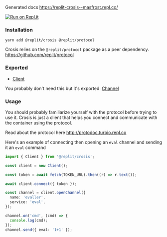 Generated docs https://replit-crosis--masfrost.repl.co/

[![Run on Repl.it](https://repl.it/badge/github/replit/crosis)](https://repl.it/github/replit/crosis)

### Installation

`yarn add @replit/crosis @replit/protocol`

Crosis relies on the `@replit/protocol` package as a peer dependency. https://github.com/replit/protocol

### Exported

- [Client](https://replit-crosis.masfrost.repl.co/modules/_src_client_.html)

You probably don't need this but it's exported: [Channel](https://replit-crosis.masfrost.repl.co/modules/_src_channel_.html)

### Usage

You should probably familiarize yourself with the protocol before trying to use it. Crosis is just a client that helps you connect and communicate with the container using the protocol.

Read about the protocol here http://protodoc.turbio.repl.co

Here's an example of connecting then opening an `eval` channel and sending it an `eval` command

```ts
import { Client } from '@replit/crosis';

const client = new Client();

const token = await fetch(TOKEN_URL).then((r) => r.text());

await client.connect({ token });

const channel = client.openChannel({
  name: 'evaller',
  service: 'eval',
});

channel.on('cmd', (cmd) => {
  console.log(cmd);
});
channel.send({ eval: '1+1' });
```
